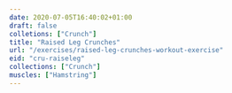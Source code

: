 ```yaml
---
date: 2020-07-05T16:40:02+01:00
draft: false
colletions: ["Crunch"]
title: "Raised Leg Crunches"
url: "/exercises/raised-leg-crunches-workout-exercise"
eid: "cru-raiseleg"
collections: ["Crunch"]
muscles: ["Hamstring"]
---
```

